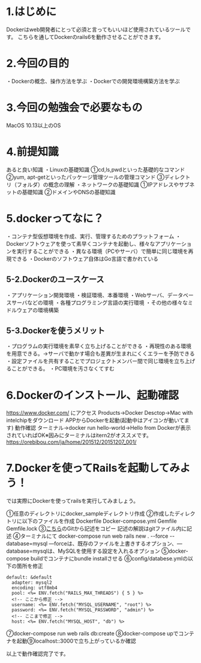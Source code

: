 # 1.はじめに
Dockerはweb開発者にとって必須と言ってもいいほど使用されているツールです。
こちらを通してDockerのrails6を動作させることができます。


# 2.今回の目的
・Dockerの概念、操作方法を学ぶ
・Dockerでの開発環境構築方法を学ぶ


# 3.今回の勉強会で必要なもの
MacOS 10.13以上のOS


# 4.前提知識
あると良い知識
・Linuxの基礎知識
①cd,ls,pwdといった基礎的なコマンド
②yum, apt-getといったパッケージ管理ツールの管理コマンド
③ディレクトリ（フォルダ）の概念の理解
・ネットワークの基礎知識
①IPアドレスやサブネットの基礎知識
②ドメインやDNSの基礎知識


# 5.dockerってなに？
・コンテナ型仮想環境を作成、実行、管理するためのプラットフォーム
・Dockerソフトウェアを使って素早くコンテナを起動し、様々なアプリケーションを実行することができる
・異なる環境（PCやサーバ）で簡単に同じ環境を再現できる
・Dockerのソフトウェア自体はGo言語で書かれている

## 5-2.Dockerのユースケース
・アプリケーション開発環境
・検証環境、本番環境
・Webサーバ、データベースサーバなどの環境
・各種プログラミング言語の実行環境
・その他の様々なミドルウェアの環境構築


## 5-3.Dockerを使うメリット
・プログラムの実行環境を素早く立ち上げることができる
・再現性のある環境を用意できる。→サーバで動かす場合も差異が生まれにくくエラーを予防できる
・設定ファイルを共有することでプロジェクトメンバー間で同じ環境を立ち上げることができる。
・PC環境を汚さなくてすむ


# 6.Dockerのインストール、起動確認
https://www.docker.com/ にアクセス
Products→Docker Desctop→Mac with intelchipをダウンロード
APPからDockerを起動(起動中はアイコンが動いてます)
動作確認
ターミナル→docker run hello-world→Hello from Dockerが表示されていればOK※因みにターミナルはitern2がオススメです。https://orebibou.com/ja/home/201512/20151207_001/

# 7.Dockerを使ってRailsを起動してみよう！
では実際にDockerを使ってrailsを実行してみましょう。

①任意のディレクトリにdocker_sampleディレクトリ作成
②作成したディレクトリに以下のファイルを作成
Dockerfile
Docker-compose.yml
Gemfile
Gemfile.lock
③[こちら](https://github.com/NaturalRadio/docker_sample)のGitから記述をコピー
記述の解説はgitファイル内に記述
④ターミナルにて
docker-compose run web rails new . --force --database=mysql —forceは、既存のファイルを上書きするオプション、—database=mysqlは、MySQLを使用する設定を入れるオプション
⑤docker-compose buildでコンテナにbundle installさせる
⑥config/databese.ymlの以下の箇所を修正
```
default: &default
  adapter: mysql2
  encoding: utf8mb4
  pool: <%= ENV.fetch("RAILS_MAX_THREADS") { 5 } %>
  <!-- ここから修正 -->
  username: <%= ENV.fetch("MYSQL_USERNAME", "root") %>
  password: <%= ENV.fetch("MYSQL_PASSWORD", "admin") %>
  <!-- ここまで修正 -->
  host: <%= ENV.fetch("MYSQL_HOST", "db") %>
```
⑦docker-compose run web rails db:create
⑧docker-compose upでコンテナを起動⑨localhost::3000で立ち上がっているか確認

以上で動作確認完了です。